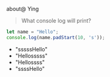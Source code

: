 about@ Ying
> What console log will print?
```js
let name = "Hello";
console.log(name.padStart(10, 's'));
```
- "sssssHello"
- "Hellosssss"
- "Hellossss"
- "ssssHello"